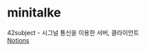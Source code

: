 # minitalke
42subject - 시그널 통신을 이용한 서버, 클라이언트  
[Notions](https://charm-sunstone-aae.notion.site/minitalk-8533de4b5ea4401481ef390f7de13f51)
